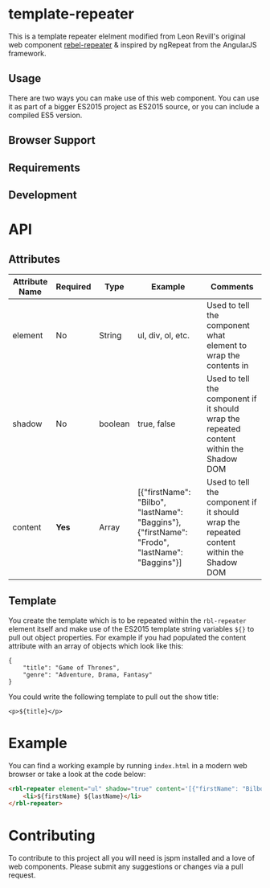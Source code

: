 template-repeater
=================

This is a template repeater elelment modified from Leon Revill's original web component [rebel-repeater](https://github.com/RevillWeb/rebel-repeater) & inspired by ngRepeat from the AngularJS framework.

Usage
-----

There are two ways you can make use of this web component. You can use it as part of a bigger ES2015 project as ES2015 source, or you can include a compiled ES5 version.

Browser Support
---------------

Requirements
------------

Development
-----------

API
===

Attributes
----------

| Attribute Name | Required | Type | Example | Comments |
| -------------- | -------- | ---- | ------- | -------- |
| element        |   No   | String | ul, div, ol, etc. | Used to tell the component what element to wrap the contents in |
| shadow         |   No   | boolean | true, false | Used to tell the component if it should wrap the repeated content within the Shadow DOM |
| content        |   **Yes**  | Array | [{"firstName": "Bilbo", "lastName": "Baggins"}, {"firstName": "Frodo", "lastName": "Baggins"}] | Used to tell the component if it should wrap the repeated content within the Shadow DOM |

Template
--------

You create the template which is to be repeated within the `rbl-repeater` element itself and make use of the ES2015 template string variables `${}` to pull out object properties. For example if you had populated the content attribute with an array of objects which look like this:

```
{
    "title": "Game of Thrones",
    "genre": "Adventure, Drama, Fantasy"
}
```

You could write the following template to pull out the show title:

`<p>${title}</p>`

Example
=======

You can find a working example by running `index.html` in a modern web browser or take a look at the code below:

````html
<rbl-repeater element="ul" shadow="true" content='[{"firstName": "Bilbo", "lastName": "Baggins"}, {"firstName": "Frodo", "lastName": "Baggins"}, {"firstName": "Samwise", "lastName": "Gamgee"}]'>
    <li>${firstName} ${lastName}</li>
</rbl-repeater>
````

Contributing
============

To contribute to this project all you will need is jspm installed and a love of web components. Please submit any suggestions or changes via a pull request.
